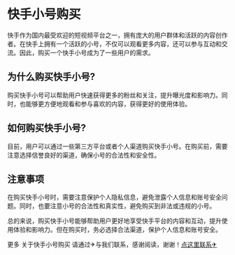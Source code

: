 # 快手小号购买

快手作为国内最受欢迎的短视频平台之一，拥有庞大的用户群体和活跃的内容创作者。在快手上拥有一个活跃的小号，不仅可以观看更多内容，还可以参与互动和交流。因此，购买一个快手小号成为了一些用户的需求。

## 为什么购买快手小号?

购买快手小号可以帮助用户快速获得更多的粉丝和关注，提升曝光度和影响力。同时，也能够更方便地观看和参与喜欢的内容，获得更好的使用体验。

## 如何购买快手小号?

目前，用户可以通过一些第三方平台或者个人渠道购买快手小号。在购买前，需要注意选择信誉良好的渠道，确保小号的合法性和安全性。

## 注意事项

在购买快手小号时，需要注意保护个人隐私信息，避免泄露个人信息和账号安全问题。同时，也要注意小号的合法性和真实性，避免购买到非法或违规的小号。

总的来说，购买快手小号能够帮助用户更好地享受快手平台的内容和互动，提升使用体验和影响力。但在购买时，务必选择合法渠道，保护个人信息和账号安全。

更多 关于快手小号购买 请通过✈与我们联系，感谢阅读，谢谢！[点这里联系✈](https://t.me/lm66bot)